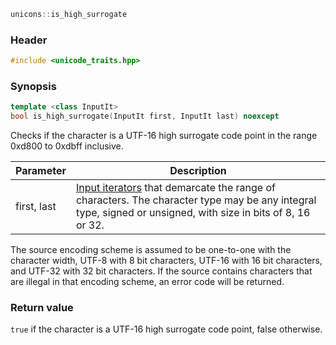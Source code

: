 ```c++
unicons::is_high_surrogate
```

### Header

```c++
#include <unicode_traits.hpp>
```

### Synopsis
```c++
template <class InputIt>
bool is_high_surrogate(InputIt first, InputIt last) noexcept
```

Checks if the character is a UTF-16 high surrogate code point in the range 0xd800 to 0xdbff inclusive.

Parameter   |Description
------------|------------------------------
first, last | [Input iterators](http://en.cppreference.com/w/cpp/concept/InputIterator) that demarcate the range of characters. The character type may be any integral type, signed or unsigned, with size in bits of 8, 16 or 32. 

The source encoding scheme is assumed to be one-to-one with the character width, UTF-8 with 8 bit characters, UTF-16 with 16 bit characters, and UTF-32 with 32 bit characters. If the source contains characters that are illegal in that encoding scheme, an error code will be returned.

### Return value

`true` if the character is a UTF-16 high surrogate code point, false otherwise.
